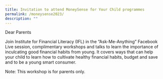 ```yaml
---
title: Invitation to attend MoneySense for Your Child programmes
permalink: /moneysense2023/
description: ""
---
```

Dear Parents

Join Institute for Financial Literacy (IFL) in the “Ask-Me-Anything” Facebook Live session, complimentary workshops and talks to learn the importance of inculcating good financial habits from young. It covers ways that can help your child to learn how to cultivate healthy financial habits, budget and save and to be a young smart consumer.

Note: This workshop is for parents only.
